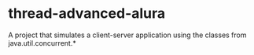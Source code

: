 # thread-advanced-alura
A project that simulates a client-server application using the classes from java.util.concurrent.*
